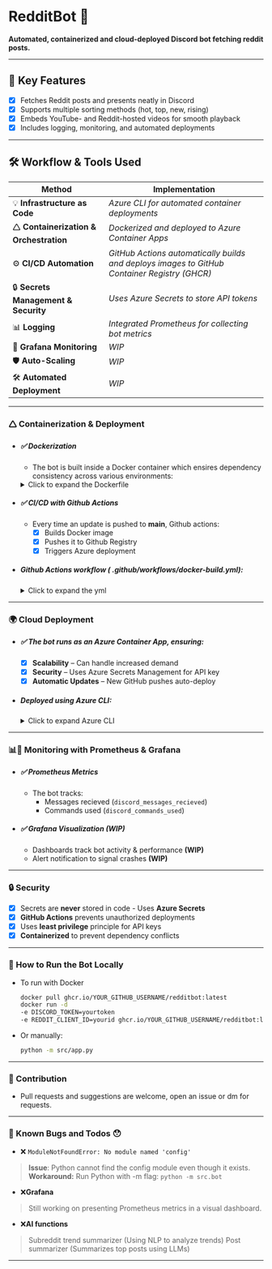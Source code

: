 # RedditBot 🚀
**Automated, containerized and cloud-deployed Discord bot fetching reddit posts.**

---
## 🌟 Key Features
- [x] Fetches Reddit posts and presents neatly in Discord
- [x] Supports multiple sorting methods (hot, top, new, rising)
- [x] Embeds YouTube- and Reddit-hosted videos for smooth playback
- [x] Includes logging, monitoring, and automated deployments
---

## 🛠️  Workflow & Tools Used
| Method                            | Implementation |
|----------------------------------|-------------------------------------------|
| 💡 **Infrastructure as Code**       | *Azure CLI for automated container deployments* |
| 🛆 **Containerization & Orchestration** | *Dockerized and deployed to Azure Container Apps* |
| ⚙️ **CI/CD Automation**                | *GitHub Actions automatically builds and deploys images to GitHub Container Registry (GHCR)* |
| 🔒 **Secrets Management & Security**   | *Uses Azure Secrets to store API tokens* |
| 📊 **Logging**                           | *Integrated Prometheus for collecting bot metrics* |
| 🐳 **Grafana Monitoring**                | *WIP* |
| 🛡️ **Auto-Scaling**                      | *WIP* |
| 🛠️ **Automated Deployment**              | *WIP* |


---
### 🛆 Containerization & Deployment
- #####  ✅ Dockerization
  - The bot is built inside a Docker container which ensires dependency consistency across various environments:
  <details>
    <summary>Click to expand the Dockerfile</summary>

  ```dockerfile
  FROM python:3.10
  WORKDIR /app
  COPY . .
  RUN pip install -r requirements.txt
  CMD ["python", "src/bot.py"]
  ```
  </details>

- ##### ✅ CI/CD with Github Actions
  - Every time an update is pushed to **main**, Github actions:
     - [x] Builds Docker image
     - [x] Pushes it to Github Registry
     - [x] Triggers Azure deployment

 - ##### Github Actions workflow ( .github/workflows/docker-build.yml):
    <details>
      <summary>Click to expand the yml</summary>

    ```yml
      on: push
      jobs:
        build-and-push:
          runs-on: ubuntu-latest
          steps:
            - name: Checkout code
              uses: actions/checkout@v3
            - name: Log in to GHCR
              uses: docker/login-action@v2
              with:
                registry: ghcr.io
                username: ${{ github.actor }}
                password: ${{ secrets.GHCR_TOKEN }}
            - name: Build and push image
              uses: docker/build-push-action@v3
              with:
                push: true
                tags: ghcr.io/${{ github.repository_owner }}/redditbot:latest
    ```
    </details>
---

### 🌍 Cloud Deployment

- ##### ✅ The bot runs as an Azure Container App, ensuring:
  - [x] **Scalability** – Can handle increased demand
  - [x] **Security** – Uses Azure Secrets Management for API key
  - [x] **Automatic Updates** – New GitHub pushes auto-deploy
 - ##### Deployed using Azure CLI:
    <details>
      <summary>Click to expand Azure CLI</summary>

    ```bash
    az containerapp create \
      --name redditbot \
      --resource-group redditbot-group \
      --image ghcr.io/GITHUB_USERNAME/redditbot:latest \
      --secrets discord-token=discord_token \
      --env-vars DISCORD_TOKEN=secretref:discord-token \
      --registry-server ghcr.io \
      --registry-username GITHUB_USERNAME \
      --registry-password GHCR_TOKEN \
      --ingress internal
    ```
    </details>

---
### 📊🐳 Monitoring with Prometheus & Grafana
- #####  ✅ Prometheus Metrics
  - The bot tracks:
    - Messages recieved (`discord_messages_recieved`)
    - Commands used (`discord_commands_used`)
- #####  ✅ Grafana Visualization **(WIP)**
  - Dashboards track bot activity & performance **(WIP)**
  - Alert notification to signal crashes **(WIP)**

---
### 🔒 Security
  - [x] Secrets are **never** stored in code - Uses **Azure Secrets**
  - [x] **GitHub Actions** prevents unauthorized deployments
  - [x] Uses **least privilege** principle for API keys
  - [x] **Containerized** to prevent dependency conflicts

---

### 🚀 How to Run the Bot Locally

- To run with Docker
  ```bash
  docker pull ghcr.io/YOUR_GITHUB_USERNAME/redditbot:latest
  docker run -d
  -e DISCORD_TOKEN=yourtoken
  -e REDDIT_CLIENT_ID=yourid ghcr.io/YOUR_GITHUB_USERNAME/redditbot:latest
  ```
- Or manually:
  ```bash
  python -m src/app.py
  ```
---
### 🌟 Contribution
- Pull requests and suggestions are welcome, open an issue or dm for requests.

---
### 🚧 Known Bugs and Todos 😯

- ❌ ```ModuleNotFoundError: No module named 'config'```
 > **Issue**: Python cannot find the config module even though it exists.
  **Workaround:** Run Python with -m flag: `python -m src.bot`

- ❌**Grafana**
> Still working on presenting Prometheus metrics in a visual dashboard.

- ❌**AI functions**
> Subreddit trend summarizer (Using NLP to analyze trends)
 Post summarizer (Summarizes top posts using LLMs)


---

